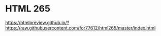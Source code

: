 # HTML 265 

https://htmlpreview.github.io/?https://raw.githubusercontent.com/for77612/html265/master/index.html


